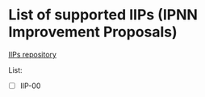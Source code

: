 # List of supported IIPs (IPNN Improvement Proposals)

[IIPs repository](https://github.com/zurvan-lab/IPNN)

List:

- [ ] IIP-00
